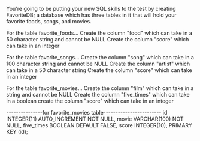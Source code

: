 You're going to be putting your new SQL skills to the test by creating FavoriteDB; a database which has three tables in it that will hold your favorite foods, songs, and movies.

For the table favorite_foods...
Create the column "food" which can take in a 50 character string and cannot be NULL
Create the column "score" which can take in an integer

For the table favorite_songs...
Create the column "song" which can take in a 100 character string and cannot be NULL
Create the column "artist" which can take in a 50 character string
Create the column "score" which can take in an integer

For the table favorite_movies...
Create the column "film" which can take in a string and cannot be NULL
Create the column "five_times" which can take in a boolean
create the column "score" which can take in an integer

---------------for favorite_movies table------------------------
id INTEGER(11) AUTO_INCREMENT NOT NULL,
movie VARCHAR(100) NOT NULL, 
five_times BOOLEAN DEFAULT FALSE,
score INTEGER(10), 
PRIMARY KEY (id); 
